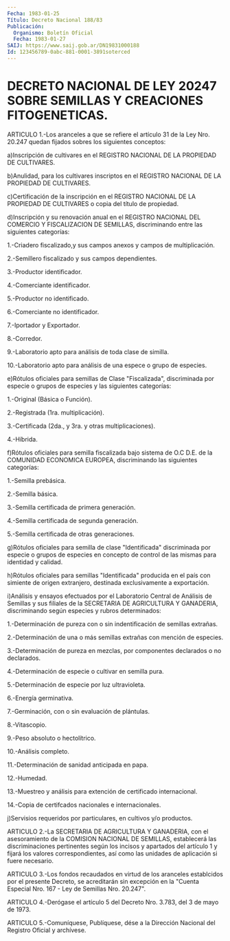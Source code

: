 ```yaml
---
Fecha: 1983-01-25
Título: Decreto Nacional 188/83
Publicación:
  Organismo: Boletín Oficial
  Fecha: 1983-01-27
SAIJ: https://www.saij.gob.ar/DN19831000188
Id: 123456789-0abc-881-0001-3891soterced
---
```

# DECRETO NACIONAL DE LEY 20247 SOBRE SEMILLAS Y CREACIONES FITOGENETICAS.

<a id="1"></a>
ARTICULO 1.-Los aranceles a que se refiere el artículo 31 de la Ley  Nro.  20.247  quedan  fijados sobres los siguientes conceptos:

a)Inscripción  de  cultivares    en  el  REGISTRO  NACIONAL  DE  LA PROPIEDAD DE CULTIVARES.

b)Anulidad, para los cultivares inscriptos  en el REGISTRO NACIONAL DE LA PROPIEDAD DE CULTIVARES.

c)Certificación  de la inscripción en el REGISTRO  NACIONAL  DE  LA PROPIEDAD DE CULTIVARES  o  copia  del  título  de  propiedad.

d)Inscripción  y  su  renovación anual en el REGISTRO NACIONAL  DEL COMERCIO  Y FISCALIZACION  DE  SEMILLAS,  discriminando  entre  las siguientes categorías:

1.-Criadero fiscalizado,y sus campos anexos y campos de multiplicación.

2.-Semillero    fiscalizado    y  sus  campos  dependientes.

3.-Productor identificador.

4.-Comerciante identificador.

5.-Productor no identificado.

6.-Comerciante no identificador.

7.-Iportador y Exportador.

8.-Corredor.

9.-Laboratorio apto para análisis  de  toda clase de similla.

10.-Laboratorio  apto  para  análisis  de una  espece  o  grupo  de especies.

e)Rótulos    oficiales  para  semillas  de  Clase    "Fiscalizada", discriminada por  especie  o  grupos  de  especies y las siguientes categorías:

1.-Original (Básica o Función).

2.-Registrada (1ra. multiplicación).

3.-Certificada  (2da.,  y  3ra.  y  otras multiplicaciones).

4.-Híbrida.

f)Rótulos oficiales para semilla fiscalizada  bajo  sistema de  O.C D.E.    de  la  COMUNIDAD  ECONOMICA  EUROPEA,  discriminando   las siguientes categorías:

1.-Semilla prebásica.

2.-Semilla básica.

3.-Semilla certificada de primera generación.

4.-Semilla certificada de segunda generación.

5.-Semilla certificada de otras generaciones.

g)Rótulos    oficiales    para   semilla  de  clase  "Identificada" discriminada  por  especie o grupos  de  especies  en  concepto  de control de las mismas para identidad y calidad.

h)Rótulos oficiales  para  semillas  "Identificada" producida en el país con simiente de origen extranjero,  destinada exclusivamente a exportación.

i)Análisis  y  ensayos  efectuados  por el Laboratorio  Central  de Análisis de Semillas y sus filiales de la SECRETARIA DE AGRICULTURA  Y GANADERIA, discriminando  según  especies  y  rubros determinados:

1.-Determinación  de  pureza con o sin indentificación de semillas extrañas.

2.-Determinación de una  o  más  semillas  extrañas con mención de especies.

3.-Determinación de pureza en mezclas, por componentes  declarados o no declarados.

4.-Determinación  de  especie  o  cultivar  en  semilla pura.

5.-Determinación de especie por luz ultravioleta.

6.-Energía germinativa.

7.-Germinación,    con  o  sin  evaluación  de  plántulas.

8.-Vitascopio.

9.-Peso absoluto o hectolítrico.

10.-Análisis completo.

11.-Determinación de sanidad anticipada en papa.

12.-Humedad.

13.-Muestreo y análisis para extención de certificado internacional.

14.-Copia  de  certifcados    nacionales  e  internacionales.

j)Servisios  requeridos  por  particulares,    en    cultivos   y/o productos.

<a id="2"></a>
ARTICULO  2.-La  SECRETARIA DE AGRICULTURA Y GANADERIA, con el asesoramiento de la COMISION  NACIONAL DE SEMILLAS, establecerá las discriminaciones pertinentes según  los  incisos  y  apartados  del artículo  1  y  fijará  los  valores correspondientes, así como las unidades de aplicación si fuere necesario.

<a id="3"></a>
ARTICULO  3.-Los  fondos recaudados en virtud de los aranceles establcidos por el presente  Decreto,  se acreditarán sin excepción en  la "Cuenta Especial Nro. 167 - Ley de  Semillas  Nro.  20.247".

<a id="4"></a>
ARTICULO 4.-Derógase el artículo 5 del Decreto Nro. 3.783, del 3 de mayo de 1973.

<a id="5"></a>
ARTICULO  5.-Comuníquese,  Publíquese,  dése  a  la  Dirección Nacional del Registro Oficial y archívese.